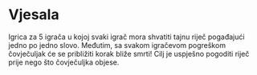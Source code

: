 # Vjesala
Igrica za 5 igrača u kojoj svaki igrač mora shvatiti tajnu riječ pogađajući jedno po jedno slovo. Međutim, sa svakom igračevom pogreškom čovječuljak će se približiti korak bliže smrti! Cilj je uspješno pogoditi riječ prije nego što čovječuljka objese.




